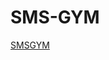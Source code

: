     
<h1> SMS-GYM</h1>

 <a href="https://sandeshsuryawanshi.github.io/gymwebsite/" target="blank">SMSGYM</a>
                                       

